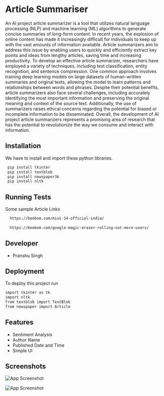 
# Article Summariser

An AI project article summarizer is a tool that utilizes natural language processing (NLP) and machine learning (ML) algorithms to generate concise summaries of long-form content. In recent years, the explosion of online content has made it increasingly difficult for individuals to keep up with the vast amounts of information available. Article summarizers aim to address this issue by enabling users to quickly and efficiently extract key points and ideas from lengthy articles, saving time and increasing productivity.
To develop an effective article summarizer, researchers have employed a variety of techniques, including text classification, entity recognition, and sentence compression. One common approach involves training deep learning models on large datasets of human-written summaries and original texts, allowing the model to learn patterns and relationships between words and phrases.
Despite their potential benefits, article summarizers also face several challenges, including accurately identifying the most important information and preserving the original meaning and context of the source text. Additionally, the use of summarizers raises ethical concerns regarding the potential for biased or incomplete information to be disseminated.
Overall, the development of AI project article summarizers represents a promising area of research that has the potential to revolutionize the way we consume and interact with information.



## Installation
We have to install and import these python libraries.

```bash
 pip install tkinter
 pip install textblob
 pip install newspaper3k
 pip install nltk
```
    
## Running Tests

Some sample Article Links


```bash
  https://beebom.com/miui-14-official-india/
  
  https://beebom.com/google-magic-eraser-rolling-out-more-users/
```


## Developer

- Pranshu Singh



## Deployment

To deploy this project run

```bash
import tkinter as tk
import nltk
from textblob import TextBlob
from newspaper import Article
```


## Features

- Sentiment Analysis
- Author Name
- Published Date and Time
- Simple UI


## Screenshots

![App Screenshot](https://cdn.analyticsvidhya.com/wp-content/uploads/2018/10/block_3.png)

![App Screenshot](https://images.ctfassets.net/piwi0eufbb2g/2bABrQRRh9s6yRXKaSIQD0/fb2fd2c53ba00755a346b60ab76ab946/image.png?w=1200&h=630)


